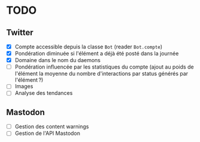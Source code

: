 # TODO

## Twitter

- [x] Compte accessible depuis la classe `Bot` (reader `Bot.compte`)
- [x] Pondération diminuée si l'élément a déjà été posté dans la journée
- [x] Domaine dans le nom du daemons
- [ ] Pondération influencée par les statistiques du compte (ajout au poids de
      l'élément la moyenne du nombre d'interactions par status générés par
      l'élément ?)
- [ ] Images
- [ ] Analyse des tendances

## Mastodon

- [ ] Gestion des content warnings
- [ ] Gestion de l'API Mastodon
